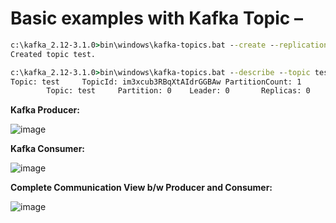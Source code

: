 # Basic examples with Kafka Topic – 

```cmd
c:\kafka_2.12-3.1.0>bin\windows\kafka-topics.bat --create --replication-factor 1 --partitions 1 --topic test --bootstrap-server localhost:9092
Created topic test.

c:\kafka_2.12-3.1.0>bin\windows\kafka-topics.bat --describe --topic test --bootstrap-server localhost:9092
Topic: test     TopicId: im3xcub3RBqXtAIdrGGBAw PartitionCount: 1       ReplicationFactor: 1    Configs: segment.bytes=1073741824
        Topic: test     Partition: 0    Leader: 0       Replicas: 0     Isr: 0
```

**Kafka Producer:**  

![image](https://user-images.githubusercontent.com/26399543/157089133-d8dfd624-9ea6-4a92-a676-7aaf55ecc157.png)  

**Kafka Consumer:**  

![image](https://user-images.githubusercontent.com/26399543/157089050-4982831a-10af-4e26-aea6-ac8f21275cd9.png)  

**Complete Communication View b/w Producer and Consumer:**  

![image](https://user-images.githubusercontent.com/26399543/157088968-c15728b1-1092-40bb-aaa4-fdd51a34a409.png)  


